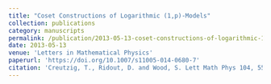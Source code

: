 ```yaml
---
title: "Coset Constructions of Logarithmic (1,p)-Models"
collection: publications
category: manuscripts
permalink: /publication/2013-05-13-coset-constructions-of-logarithmic-1p-models
date: 2013-05-13
venue: 'Letters in Mathematical Physics'
paperurl: 'https://doi.org/10.1007/s11005-014-0680-7'
citation: 'Creutzig, T., Ridout, D. and Wood, S. Lett Math Phys 104, 553–583 (2014)'
---
```


